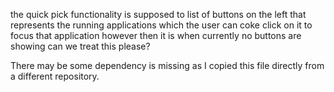  the quick pick functionality is supposed to list of buttons on the left that represents the running applications which the user can coke click on it to focus that application however then it is when currently no buttons are showing can we treat this please?

 There may be some dependency is missing as I copied this file directly from a different repository.

  